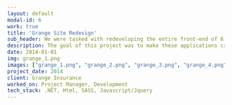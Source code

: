 ```yaml
---
layout: default
modal-id: 6
work: true
title: 'Grange Site Redesign'
sub_header: We were tasked with redeveloping the entire front-end of 6 internal .NET applications for Grange Insurance.
description: The goal of this project was to make these applications cross browser compliant and bring uniformity to the site. My specific role on this project was to serve as the project manager of our team (12 individuals) and ensure the front-end architecture was constantly updated to handle the various additions and layout concerns we met along the way.
date: 2014-01-01
img: grange_1.png
images: ["grange_1.png", "grange_2.png", "grange_3.png", "grange_4.png", "grange_5.png"]
project_date: 2014
client: Grange Insurance
worked_on: Project Manager, Development
tech_stack: .NET, Html, SASS, Javascript/Jquery
---
```

